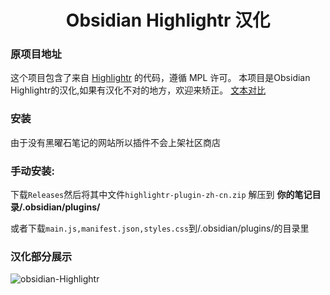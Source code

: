 <h1 align="center">Obsidian Highlightr 汉化</h2>

### 原项目地址

这个项目包含了来自 [Highlightr](https://github.com/chetachiezikeuzor/Highlightr-Plugin) 的代码，遵循 MPL 许可。
本项目是Obsidian Highlightr的汉化,如果有汉化不对的地方，欢迎来矫正。
[文本对比](https://github.com/ACodeHX/highlightr-plugin-zh-cn/tree/main/res)
### 安装
由于没有黑曜石笔记的网站所以插件不会上架社区商店

### 手动安装:
下载`Releases`然后将其中文件`highlightr-plugin-zh-cn.zip` 解压到 **你的笔记目录/.obsidian/plugins/**

或者下载`main.js,manifest.json,styles.css`到/.obsidian/plugins/的目录里

### 汉化部分展示
![obsidian-Highlightr](https://github.com/ACodeHX/highlightr-plugin-zh-cn/assets/127362983/925f0f39-5c3d-494c-b1ae-52156186eea7)
